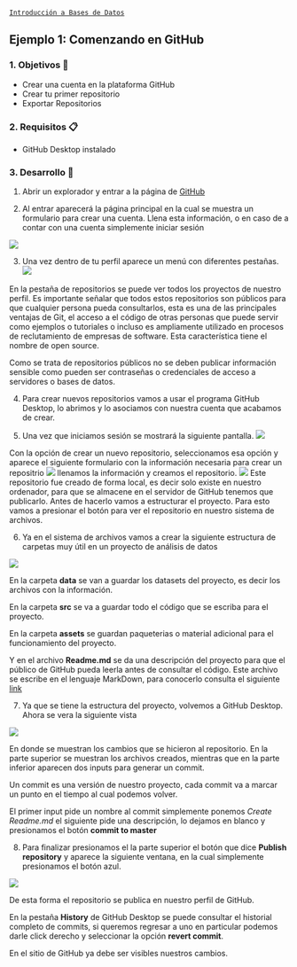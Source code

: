 [`Introducción a Bases de Datos`](../../Readme.md) 

## Ejemplo 1: Comenzando en GitHub

### 1. Objetivos :dart:
- Crear una cuenta en la plataforma GitHub
- Crear tu primer repositorio
- Exportar Repositorios


### 2. Requisitos :clipboard:
- GitHub Desktop instalado

### 3. Desarrollo :rocket:

1.  Abrir un explorador y entrar a la página de [GitHub](https://www.github.com)

2. Al entrar aparecerá la página principal en la cual se muestra un formulario para crear una cuenta. Llena esta información, o en caso de a contar con una cuenta simplemente iniciar sesión

![](img/singup.png)

3. Una vez dentro de tu perfil aparece un menú con diferentes pestañas.
![](img/menu.png)

En la pestaña de repositorios se puede ver todos los proyectos de nuestro perfil. Es importante señalar que todos estos repositorios son públicos para que cualquier persona pueda consultarlos, esta es una de las principales ventajas de Git, el acceso a el código de otras personas que puede servir como ejemplos o tutoriales o incluso es ampliamente utilizado en procesos de reclutamiento de empresas de software. Esta característica tiene el nombre de open source. 


Como se trata de repositorios públicos no se deben publicar información sensible como pueden ser contraseñas o credenciales de acceso a servidores o bases de datos.

4. Para crear nuevos repositorios vamos a usar el programa GitHub Desktop, lo abrimos y lo asociamos con nuestra cuenta que acabamos de crear.

5. Una vez que iniciamos sesión se mostrará la siguiente pantalla.
![](img/desk.png)

Con la opción de crear un nuevo repositorio, seleccionamos esa opción y aparece el siguiente formulario con la información necesaria para crear un repositrio
![](img/newrepo.png)
llenamos la información y creamos el repositorio.
![](img/repo.png)
Este repositorio fue creado de forma local, es decir solo existe en nuestro ordenador, para que se almacene en el servidor de GitHub tenemos que publicarlo. Antes de hacerlo vamos a estructurar el proyecto. Para esto vamos a presionar el botón para ver el repositorio en nuestro sistema de archivos.

6. Ya en el sistema de archivos vamos a crear la siguiente estructura de carpetas muy útil en un proyecto de análisis de datos

![](img/estructura.png)

En la carpeta __data__ se van a guardar los datasets del proyecto, es decir los archivos con la información. 

En la carpeta __src__ se va a guardar todo el código que se escriba para el proyecto.

En la carpeta __assets__ se guardan paqueterias o material adicional para el funcionamiento del proyecto. 

Y en el archivo __Readme.md__ se da una descripción del proyecto para que el público de GitHub pueda leerla antes de consultar el código. Este archivo se escribe en el lenguaje MarkDown, para conocerlo consulta el siguiente [link](https://github.com/adam-p/markdown-here/wiki/Markdown-Cheatsheet)

7. Ya que se tiene la estructura del proyecto, volvemos a GitHub Desktop. Ahora se vera la siguiente vista

![](img/precommit.png)

En donde se muestran los cambios que se hicieron al repositorio. En la parte superior se muestran los archivos creados, mientras que en la parte inferior aparecen dos inputs para generar un commit. 

Un commit es una versión de nuestro proyecto, cada commit va a marcar un punto en el tiempo al cual podemos volver. 

El primer input pide un nombre al commit simplemente ponemos _Create Readme.md_ el siguiente pide una descripción, lo dejamos en blanco y presionamos el botón __commit to master__ 

8. Para finalizar presionamos el la parte superior el botón que dice __Publish repository__ y aparece la siguiente ventana, en la cual simplemente presionamos el botón azul.

![](img/publish.png)

De esta forma el repositorio se publica en nuestro perfil de GitHub. 

En la pestaña __History__ de GitHub Desktop se puede consultar el historial completo de commits, si queremos regresar a uno en particular podemos darle click derecho y seleccionar la opción __revert commit__.

En el sitio de GitHub ya debe ser visibles nuestros cambios.


<br/>
  
